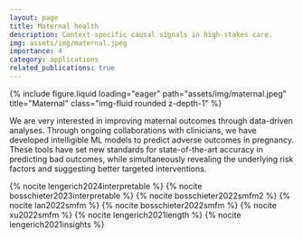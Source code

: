 ```yaml
---
layout: page
title: Maternal health
description: Context-specific causal signals in high-stakes care.
img: assets/img/maternal.jpeg
importance: 4
category: applications
related_publications: true
---
```

<div class="row">
  <div class="col-md-6 mx-auto">
{% include figure.liquid loading="eager" path="assets/img/maternal.jpeg" title="Maternal" class="img-fluid rounded z-depth-1" %}
</div>
</div>

We are very interested in improving maternal outcomes through data-driven analyses. Through ongoing collaborations with clinicians, we have developed intelligible ML models to predict adverse outcomes in pregnancy. These tools have set new standards for state-of-the-art accuracy in predicting bad outcomes, while simultaneously revealing the underlying risk factors and suggesting better targeted interventions.

{% nocite lengerich2024interpretable %}
{% nocite bosschieter2023interpretable %}
{% nocite bosschieter2022smfm2 %}
{% nocite lan2022smfm %}
{% nocite bosschieter2022smfm %}
{% nocite xu2022smfm %}
{% nocite lengerich2021length %}
{% nocite lengerich2021insights %}

<br /><br />
